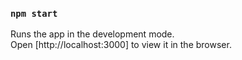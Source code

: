 
### `npm start`

Runs the app in the development mode.<br />
Open [http://localhost:3000] to view it in the browser.


